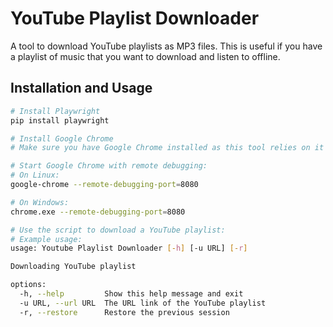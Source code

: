 
# YouTube Playlist Downloader

A tool to download YouTube playlists as MP3 files. This is useful if you have a playlist of music that you want to download and listen to offline.

## Installation and Usage

```bash
# Install Playwright
pip install playwright

# Install Google Chrome
# Make sure you have Google Chrome installed as this tool relies on it for web automation.

# Start Google Chrome with remote debugging:
# On Linux:
google-chrome --remote-debugging-port=8080

# On Windows:
chrome.exe --remote-debugging-port=8080

# Use the script to download a YouTube playlist:
# Example usage:
usage: Youtube Playlist Downloader [-h] [-u URL] [-r]

Downloading YouTube playlist

options:
  -h, --help         Show this help message and exit
  -u URL, --url URL  The URL link of the YouTube playlist
  -r, --restore      Restore the previous session
